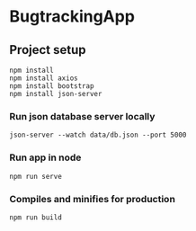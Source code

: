 # BugtrackingApp

## Project setup
```
npm install
npm install axios
npm install bootstrap
npm install json-server
```

### Run json database server locally
```
json-server --watch data/db.json --port 5000
```

### Run app in node
```
npm run serve
```

### Compiles and minifies for production
```
npm run build
```
